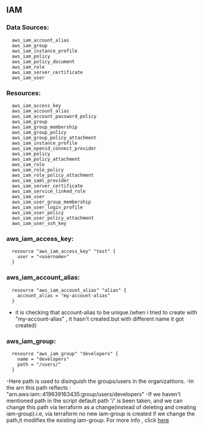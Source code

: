 ## IAM
### Data Sources:
      aws_iam_account_alias
      aws_iam_group
      aws_iam_instance_profile
      aws_iam_policy
      aws_iam_policy_document
      aws_iam_role
      aws_iam_server_certificate
      aws_iam_user


### Resources:
      aws_iam_access_key
      aws_iam_account_alias
      aws_iam_account_password_policy
      aws_iam_group
      aws_iam_group_membership
      aws_iam_group_policy
      aws_iam_group_policy_attachment
      aws_iam_instance_profile
      aws_iam_openid_connect_provider
      aws_iam_policy
      aws_iam_policy_attachment
      aws_iam_role
      aws_iam_role_policy
      aws_iam_role_policy_attachment
      aws_iam_saml_provider
      aws_iam_server_certificate
      aws_iam_service_linked_role
      aws_iam_user
      aws_iam_user_group_membership
      aws_iam_user_login_profile
      aws_iam_user_policy
      aws_iam_user_policy_attachment
      aws_iam_user_ssh_key


### aws_iam_access_key:
      resource "aws_iam_access_key" "test" {
        user = "<username>"
      }




### aws_iam_account_alias:
      resource "aws_iam_account_alias" "alias" {
        account_alias = "my-account-alias"
      }
- it is checking that account-alias to be unique.(when i tried to create with "my-account-alias" , it hasn't created.but with different name it got created)


### aws_iam_group:
      resource "aws_iam_group" "developers" {
        name = "developers"
        path = "/users/"
      }
-Here path is used to disinguish the groups/users in the organizattions.
-In the arn this path reflects : "arn:aws:iam::419639163435:group/users/developers"
-If we haven't mentioned path in the script default path '/' is been taken, and we can change this path via terraform as a change(instead of deleting and creating iam-group).i.e, via terraform no new iam-group is created if we change the path,it modifies the existing iam-group.
For more info , click [here](https://stackoverflow.com/questions/46324062/in-aws-iam-what-is-the-purpose-use-of-the-path-variable)


